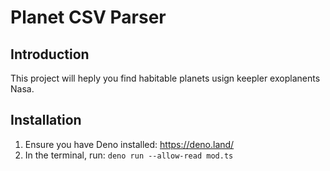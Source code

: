 # Planet CSV Parser

## Introduction

This project will heply you find habitable planets usign keepler exoplanents Nasa.


## Installation

1. Ensure you have Deno installed: https://deno.land/
2. In the terminal, run: `deno run --allow-read mod.ts`

